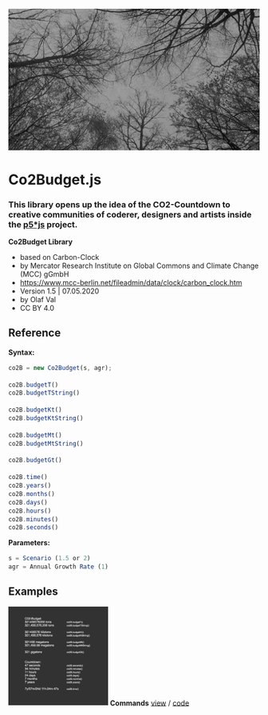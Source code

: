 ![co2-countdown](trees-720.jpg)

# Co2Budget.js
### This library opens up the idea of the CO2-Countdown to creative communities of coderer, designers and artists inside the [p5*js](https://p5js.org) project.

**Co2Budget Library**
- based on Carbon-Clock
- by Mercator Research Institute on Global Commons and Climate Change (MCC) gGmbH
- https://www.mcc-berlin.net/fileadmin/data/clock/carbon_clock.htm
- Version 1.5 | 07.05.2020
- by Olaf Val
- CC BY 4.0 


## Reference

**Syntax:**
```javascript
co2B = new Co2Budget(s, agr);

co2B.budgetT()
co2B.budgetTString()

co2B.budgetKt()
co2B.budgetKtString()

co2B.budgetMt()
co2B.budgetMtString()

co2B.budgetGt()

co2B.time()
co2B.years()
co2B.months()
co2B.days()
co2B.hours()
co2B.minutes()
co2B.seconds()
```
**Parameters:**
```javascript
s = Scenario (1.5 or 2)
agr = Annual Growth Rate (1)
```


## Examples

<img src="Examples/commands.jpg" width=200> **Commands** [view](http://projects.olafval.de/co2-budget/examples/basic.html) / [code](/Examples/commands.js)

<br>
